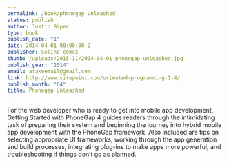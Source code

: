 ```yaml
---
permalink: /book/phonegap-unleashed
status: publish
author: Justin Biper
type: book
publish_date: "1"
date: 2014-04-01 00:00:00 Z
publisher: Selina comez
thumb: /uploads/2015-11/2014-04-01-phonegap-unleashed.jpg
publish_year: "2014"
email: afakeemail@gmail.com
link: http://www.sitepoint.com/oriented-programming-1-4/
publish_month: "04"
title: Phonegap Unleashed
---
```


For the web developer who is ready to get into mobile app development, Getting Started with PhoneGap 4 guides readers through the intimidating task of preparing their system and beginning the journey into hybrid mobile app development with the PhoneGap framework. Also included are tips on selecting appropriate UI frameworks, working through the app generation and build processes, integrating plug-ins to make apps more powerful, and troubleshooting if things don’t go as planned.
